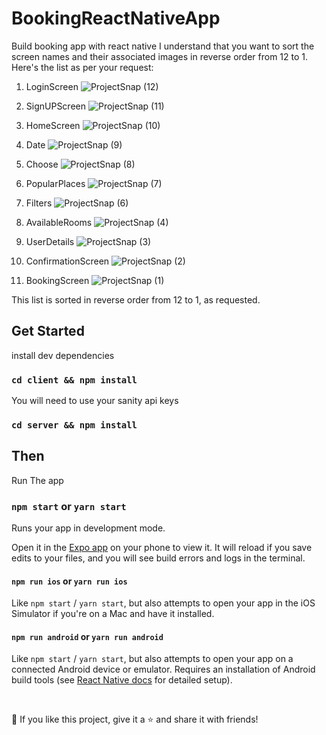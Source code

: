 # BookingReactNativeApp
Build booking app with react native
I understand that you want to sort the screen names and their associated images in reverse order from 12 to 1. Here's the list as per your request:

1. LoginScreen
   ![ProjectSnap (12)](https://github.com/Sami-azam990/BookingReactNativeApp/assets/109718592/14606831-eff5-4604-8713-9f6b4e5db9a9)

2. SignUPScreen
   ![ProjectSnap (11)](https://github.com/Sami-azam990/BookingReactNativeApp/assets/109718592/8780224c-6cab-4546-b383-462236c522da)

3. HomeScreen
   ![ProjectSnap (10)](https://github.com/Sami-azam990/BookingReactNativeApp/assets/109718592/4d57ecc7-977f-4f20-9e3c-7722b6b1c735)

4. Date
   ![ProjectSnap (9)](https://github.com/Sami-azam990/BookingReactNativeApp/assets/109718592/39e25360-9d09-40e8-921a-a26f27bca6c2)

5. Choose
   ![ProjectSnap (8)](https://github.com/Sami-azam990/BookingReactNativeApp/assets/109718592/92708f1b-c7f5-4bb7-a623-8034f39ba85c)

6. PopularPlaces
   ![ProjectSnap (7)](https://github.com/Sami-azam990/BookingReactNativeApp/assets/109718592/b93b35f2-585b-4533-be4b-7126f743c395)

7. Filters
   ![ProjectSnap (6)](https://github.com/Sami-azam990/BookingReactNativeApp/assets/109718592/8f5f060a-650c-4914-8882-9d3aa89f9539)

8. AvailableRooms
   ![ProjectSnap (4)](https://github.com/Sami-azam990/BookingReactNativeApp/assets/109718592/b7da029b-4d24-4ccd-b0eb-3ff1d7268e3b)

9. UserDetails
   ![ProjectSnap (3)](https://github.com/Sami-azam990/BookingReactNativeApp/assets/109718592/f18a3e17-f54a-46df-a961-0a6f561725ab)

10. ConfirmationScreen
    ![ProjectSnap (2)](https://github.com/Sami-azam990/BookingReactNativeApp/assets/109718592/2464ca1f-4fc5-4dde-991e-ab893ca0dcf8)

11. BookingScreen
    ![ProjectSnap (1)](https://github.com/Sami-azam990/BookingReactNativeApp/assets/109718592/14afa617-8381-4bfd-9539-285f8203876d)

This list is sorted in reverse order from 12 to 1, as requested.
## Get Started

install dev dependencies

### `cd client && npm install` 

You will need to use your sanity api keys

### `cd server && npm install`

## Then

Run The app

### `npm start` or `yarn start`

Runs your app in development mode.

Open it in the [Expo app](https://expo.io) on your phone to view it. It will reload if you save edits to your files, and you will see build errors and logs in the terminal.

#### `npm run ios` or `yarn run ios`

Like `npm start` / `yarn start`, but also attempts to open your app in the iOS Simulator if you're on a Mac and have it installed.

#### `npm run android` or `yarn run android`

Like `npm start` / `yarn start`, but also attempts to open your app on a connected Android device or emulator. Requires an installation of Android build tools (see [React Native docs](https://facebook.github.io/react-native/docs/getting-started.html) for detailed setup).

<br />

💙 If you like this project, give it a ⭐ and share it with friends!

